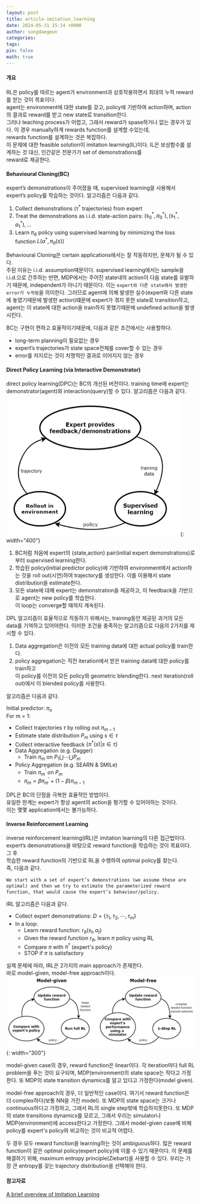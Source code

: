 ```yaml
---
layout: post
title: article-imitation_learning
date: 2024-05-31 15:14 +0900
author: songdaegeun
categories:
tags:
pin: false
math: true
---
```


#### 개요

RL은 policy를 따르는 agent가 environment과 상호작용하면서 최대의 누적 reward를 얻는 것이 목표이다.  
agent는 environment에 대한 state를 갖고, policy에 기반하여 action하며, action의 결과로 reward를 받고 new state로 transition한다.  
그러나 teaching process가 어렵고, 그래서 reward가 spase하거나 없는 경우가 있다. 이 경우 manually하게 rewards function를 설계할 수있는데,  
rewards function를 설계하는 것은 복잡하다.  
이 문제에 대한 feasible solution이 imitation learning(IL)이다. IL은 보상함수를 설계하는 것 대신, 인간같은 전문가가 set of demonstrations를  
reward로 제공한다. 

#### Behavioural Cloning(BC)

expert’s demonstrations이 주어졌을 때, supervised learning을 사용해서 expert’s policy를 학습하는 것이다. 알고리즘은 다음과 같다.  
1. Collect demonstrations ($\tau^*$ trajectories) from expert
2. Treat the demonstrations as i.i.d. state-action pairs: $(s_0^*, a_0^*), (s_1^*, a_1^*), \ldots$
3. Learn $\pi_\theta$ policy using supervised learning by minimizing the loss function $L(a^*, \pi_\theta(s))$

Behavioural Cloning은 certain applications에서는 잘 작동하지만, 문제가 될 수 있다.  
주된 이유는 i.i.d. assumption때문이다. supervised learning에서는 sample을 i.i.d.으로 간주하는 반면, MDP에서는 주어진 state내의 action이 다음 state를 유발하기 때문에, independent가 아니기 때문이다. 이는 ``expert와 다른 state에서 발생한 error가 누적됨``을 의미한다. 그러므로 agent에 의해 발생한 실수(expert와 다른 state에 놓였기때문에 발생한 action)떄문에 expert가 겪지 못한 state로 transition하고, agent는 이 state에 대한 action을 train하지 못했기때문에 undefined action을 발생시킨다. 

BC는 구현이 편하고 효율적이기때문에, 다음과 같은 조건에서는 사용할하다.
- long-term planning이 필요없는 경우
- expert’s trajectories가 state space전체를 cover할 수 있는 경우
- error를 저지르는 것이 치명적인 결과로 이어지지 않는 경우

#### Direct Policy Learning (via Interactive Demonstrator)

direct policy learning(DPC)는 BC의 개선된 버전이다. training time에 expert는 demonstrator(agent)와 interaction(query)할 수 있다. 알고리즘은 다음과 같다.  

![DPL](/assets/img/article/direct%20policy%20learning%20algorithm.jpg){: width="400"}

1. BC처럼 처음에 expert의 {state,action} pair(initial expert demonstrations)로부터 supervised learning한다.  
2. 학습된 policy(initial predictor policy)에 기반하여 environment에서 action하는 것을 roll out(시연)하여 trajectory를 생성한다. 이를 이용해서 state distribution을 estimate한다. 
3. 모든 state에 대해 expert는 demonstration을 제공하고, 이 feedback을 기반으로 agent는 new policy를 학습한다.  
이 loop는 converge할 때까지 계속된다.  
 
DPL 알고리즘이 효율적으로 작동하기 위해서는, training동안 제공된 과거의 모든 data를 기억하고 있어야한다. 이러한 조건을 충족하는 알고리즘으로 다음의 2가지를 제시할 수 있다.  
1. Data aggregation은 이전의 모든 training data에 대한 actual policy를 train한다.  
2. policy aggregation는 직전 iteration에서 받은 training data에 대한 policy를 train하고  
이 policy를 이전의 모든 policy와 geometric blending한다. next iteration(roll out)에서 이 blended policy를 사용한다.  

알고리즘은 다음과 같다.

Initial predictor: $\pi_o$  
For m = 1:  
- Collect trajectories $\tau$ by rolling out $\pi_{m-1}$
- Estimate state distribution $P_m$ using $s \in \tau$
- Collect interactive feedback $\{ \pi^{*} (s) | s \in \tau\}$
- Data Aggregation (e.g. Dagger) 
	- Train $\pi_m\ \text{on}\ P_1 \bigcup \cdots \bigcup P_m$
- Policy Aggregation (e.g. SEARN & SMILe)
	- Train $\pi^{'}_m$ on $P_m$  
	-  $\pi_m = \beta \pi^{'}_m + (1-\beta)\pi_{m-1}$ 

DPL은 BC의 단점을 극복한 효율적인 방법이다.  
유일한 한계는 expert가 항상 agent의 action을 평가할 수 있어야하는 것이다.  
이는 몇몇 application에서는 불가능하다. 

#### Inverse Reinforcement Learning

inverse reinforcement learning(IRL)은 imitation learning의 다른 접근법이다.  
expert’s demonstrations을 바탕으로 reward function을 학습하는 것이 목표이다. 그 후  
학습한 reward function의 기반으로 RL을 수행하여 optimal policy를 찾는다.  
즉, 다음과 같다.
```
We start with a set of expert’s demonstrations (we assume these are optimal) and then we try to estimate the parameterized reward function, that would cause the expert’s behaviour/policy.
```
IRL 알고리즘은 다음과 같다.
- Collect expert demonstrations: $D = \{\tau_1, \tau_2, \cdots, \tau_m\}$
- In a loop:
	- Learn reward function: $r_{\theta} (s_t, a_t)$
	- Given the reward function $r_{\theta}$, learn $\pi$ policy using RL 
	- Compare $\pi$ with $\pi^*$ (expert's policy) 
	- STOP if $\pi$ is satisfactory

실제 문제에 따라, IRL은 2가지의 main approach가 존재한다.  
바로 model-given, model-free approach이다.  
![DPL](/assets/img/article/IRL.jpg){: width="300"}

model-given case의 경우, reward function은 linear이다. 각 iteration마다 full RL problem을 푸는 것이 요구되며, MDP(environment)의 state space는 작다고 가정한다. 또 MDP의 state transition dynamics를 알고 있다고 가정한다(model given). 

model-free approach의 경우, 더 일반적인 case이다. 여기서 reward function은 더 complex하다(보통 NN을 가진 model). 또 MDP의 state space는 크거나 continuous하다고 가정하고, 그래서 RL의 single step밖에 학습하지못한다. 또 MDP의 state transitions dynamics를 모르고, 그래서 우리는 simulator나 MDP(environment)에 access한다고 가정한다. 그래서 model-given case에 비해 policy를 expert's policy와 비교하는 것이 비교적 어렵다.  

두 경우 모두 reward function을 learning하는 것이 ambiguous하다. 많은 reward function이 같은 optimal policy(expert policy)에 이를 수 있기 때문이다. 이 문제를 해결하기 위해, maximum entropy principle(Ziebart)을 사용할 수 있다. 우리는 가장 큰 entropy를 갖는 trajectory distribution을 선택해야 한다. 

#### 참고자료
[A brief overview of Imitation Learning](https://smartlabai.medium.com/a-brief-overview-of-imitation-learning-8a8a75c44a9c)

